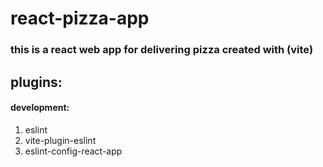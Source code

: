 # react-pizza-app

### this is a react web app for delivering pizza created with (vite)

## plugins:

#### development:

1. eslint
2. vite-plugin-eslint
3. eslint-config-react-app
